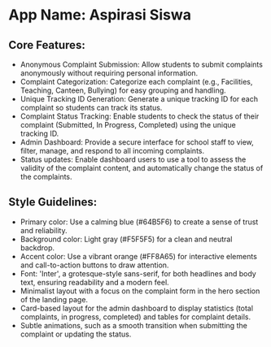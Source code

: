 # **App Name**: Aspirasi Siswa

## Core Features:

- Anonymous Complaint Submission: Allow students to submit complaints anonymously without requiring personal information.
- Complaint Categorization: Categorize each complaint (e.g., Facilities, Teaching, Canteen, Bullying) for easy grouping and handling.
- Unique Tracking ID Generation: Generate a unique tracking ID for each complaint so students can track its status.
- Complaint Status Tracking: Enable students to check the status of their complaint (Submitted, In Progress, Completed) using the unique tracking ID.
- Admin Dashboard: Provide a secure interface for school staff to view, filter, manage, and respond to all incoming complaints.
- Status updates: Enable dashboard users to use a tool to assess the validity of the complaint content, and automatically change the status of the complaints.

## Style Guidelines:

- Primary color: Use a calming blue (#64B5F6) to create a sense of trust and reliability.
- Background color: Light gray (#F5F5F5) for a clean and neutral backdrop.
- Accent color: Use a vibrant orange (#FF8A65) for interactive elements and call-to-action buttons to draw attention.
- Font: 'Inter', a grotesque-style sans-serif, for both headlines and body text, ensuring readability and a modern feel.
- Minimalist layout with a focus on the complaint form in the hero section of the landing page.
- Card-based layout for the admin dashboard to display statistics (total complaints, in progress, completed) and tables for complaint details.
- Subtle animations, such as a smooth transition when submitting the complaint or updating the status.